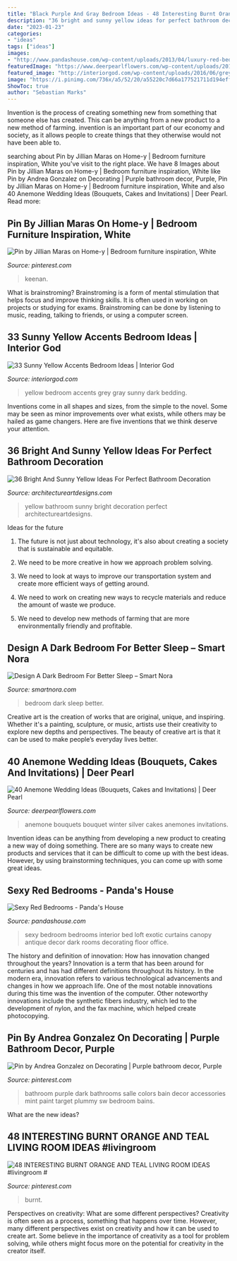 ```yaml
---
title: "Black Purple And Gray Bedroom Ideas - 48 Interesting Burnt Orange And Teal Living Room Ideas #livingroom #"
description: "36 bright and sunny yellow ideas for perfect bathroom decoration"
date: "2023-01-23"
categories:
- "ideas"
tags: ["ideas"]
images:
- "http://www.pandashouse.com/wp-content/uploads/2013/04/luxury-red-bedroom.jpg"
featuredImage: "https://www.deerpearlflowers.com/wp-content/uploads/2015/05/Winter-wedding-bouquet-Blue-Gray-and-Silver-Anemone-Bouquet.jpg"
featured_image: "http://interiorgod.com/wp-content/uploads/2016/06/grey-yellow-bedroom-ideas-dark-gray-wall-yellow-bedding.jpg"
image: "https://i.pinimg.com/736x/a5/52/20/a55220c7d66a177521711d194eff4c58.jpg"
ShowToc: true
author: "Sebastian Marks"
---
```



Invention is the process of creating something new from something that someone else has created. This can be anything from a new product to a new method of farming. invention is an important part of our economy and society, as it allows people to create things that they otherwise would not have been able to.

	

		
searching about Pin by Jillian Maras on Home-y | Bedroom furniture inspiration, White you've visit to the right place. We have 8 Images about Pin by Jillian Maras on Home-y | Bedroom furniture inspiration, White like Pin by Andrea Gonzalez on Decorating | Purple bathroom decor, Purple, Pin by Jillian Maras on Home-y | Bedroom furniture inspiration, White and also 40 Anemone Wedding Ideas (Bouquets, Cakes and Invitations) | Deer Pearl. Read more:
		
    
## Pin By Jillian Maras On Home-y | Bedroom Furniture Inspiration, White

<img loading=lazy src="https://i.pinimg.com/736x/40/34/95/403495bbf286b2c0fba9693ed8d848e7.jpg" onerror="this.onerror=null;this.src='https://tse3.mm.bing.net/th?id=OIP.yPxIMdQTJ0HwzeGN-qSpLAHaJ4&amp;pid=15.1';" alt="Pin by Jillian Maras on Home-y | Bedroom furniture inspiration, White">

_Source: pinterest.com_

>keenan. 

	

What is brainstroming?
Brainstroming is a form of mental stimulation that helps focus and improve thinking skills. It is often used in working on projects or studying for exams. Brainstroming can be done by listening to music, reading, talking to friends, or using a computer screen.

    
## 33 Sunny Yellow Accents Bedroom Ideas | Interior God

<img loading=lazy src="http://interiorgod.com/wp-content/uploads/2016/06/grey-yellow-bedroom-ideas-dark-gray-wall-yellow-bedding.jpg" onerror="this.onerror=null;this.src='https://tse4.mm.bing.net/th?id=OIP.2BUmk1ANy9zSXgoufmgzRwHaJ4&amp;pid=15.1';" alt="33 Sunny Yellow Accents Bedroom Ideas | Interior God">

_Source: interiorgod.com_

>yellow bedroom accents grey gray sunny dark bedding. 

	

Inventions come in all shapes and sizes, from the simple to the novel. Some may be seen as minor improvements over what exists, while others may be hailed as game changers. Here are five inventions that we think deserve your attention.

    
## 36 Bright And Sunny Yellow Ideas For Perfect Bathroom Decoration

<img loading=lazy src="https://www.architectureartdesigns.com/wp-content/uploads/2013/04/ArchitectureArtDesigns-2610.jpg" onerror="this.onerror=null;this.src='https://tse3.mm.bing.net/th?id=OIP.5oXerYqcAjYKobJjRCqwygHaLI&amp;pid=15.1';" alt="36 Bright And Sunny Yellow Ideas For Perfect Bathroom Decoration">

_Source: architectureartdesigns.com_

>yellow bathroom sunny bright decoration perfect architectureartdesigns. 

	

Ideas for the future
1. The future is not just about technology, it's also about creating a society that is sustainable and equitable.
2. We need to be more creative in how we approach problem solving.

3. We need to look at ways to improve our transportation system and create more efficient ways of getting around.

4. We need to work on creating new ways to recycle materials and reduce the amount of waste we produce.

5. We need to develop new methods of farming that are more environmentally friendly and profitable.

    
## Design A Dark Bedroom For Better Sleep – Smart Nora

<img loading=lazy src="https://cdn.shopify.com/s/files/1/1053/4408/files/Dark_Bedroom_Better_Sleep_0d815a55-57bb-49d5-bbc2-5524ee4d3e4c_large.jpg?v=1561649824" onerror="this.onerror=null;this.src='https://tse4.mm.bing.net/th?id=OIP.KahOvdThExNNvNMVTxJ2xwAAAA&amp;pid=15.1';" alt="Design A Dark Bedroom For Better Sleep – Smart Nora">

_Source: smartnora.com_

>bedroom dark sleep better. 

	

Creative art is the creation of works that are original, unique, and inspiring. Whether it's a painting, sculpture, or music, artists use their creativity to explore new depths and perspectives. The beauty of creative art is that it can be used to make people’s everyday lives better.

    
## 40 Anemone Wedding Ideas (Bouquets, Cakes And Invitations) | Deer Pearl

<img loading=lazy src="https://www.deerpearlflowers.com/wp-content/uploads/2015/05/Winter-wedding-bouquet-Blue-Gray-and-Silver-Anemone-Bouquet.jpg" onerror="this.onerror=null;this.src='https://tse4.mm.bing.net/th?id=OIP.BXGFSWkKRLyOW50z2rpxjgHaKv&amp;pid=15.1';" alt="40 Anemone Wedding Ideas (Bouquets, Cakes and Invitations) | Deer Pearl">

_Source: deerpearlflowers.com_

>anemone bouquets bouquet winter silver cakes anemones invitations. 

	

Invention ideas can be anything from developing a new product to creating a new way of doing something. There are so many ways to create new products and services that it can be difficult to come up with the best ideas. However, by using brainstorming techniques, you can come up with some great ideas.

    
## Sexy Red Bedrooms - Panda&#039;s House

<img loading=lazy src="http://www.pandashouse.com/wp-content/uploads/2013/04/luxury-red-bedroom.jpg" onerror="this.onerror=null;this.src='https://tse3.mm.bing.net/th?id=OIP.TjHnLSsfLChtZOlaBUxYbwHaJQ&amp;pid=15.1';" alt="Sexy Red Bedrooms - Panda&#039;s House">

_Source: pandashouse.com_

>sexy bedroom bedrooms interior bed loft exotic curtains canopy antique decor dark rooms decorating floor office. 

	

The history and definition of innovation: How has innovation changed throughout the years?
Innovation is a term that has been around for centuries and has had different definitions throughout its history. In the modern era, innovation refers to various technological advancements and changes in how we approach life. One of the most notable innovations during this time was the invention of the computer. Other noteworthy innovations include the synthetic fibers industry, which led to the development of nylon, and the fax machine, which helped create photocopying.

    
## Pin By Andrea Gonzalez On Decorating | Purple Bathroom Decor, Purple

<img loading=lazy src="https://i.pinimg.com/736x/d9/07/fc/d907fcf39530c3dd6df81c2e77cfc4a1--dark-purple-bathroom-purple-bathrooms.jpg" onerror="this.onerror=null;this.src='https://tse2.mm.bing.net/th?id=OIP.9iaDeckLftT42LtTFFu5fAHaJ3&amp;pid=15.1';" alt="Pin by Andrea Gonzalez on Decorating | Purple bathroom decor, Purple">

_Source: pinterest.com_

>bathroom purple dark bathrooms salle colors bain decor accessories mint paint target plummy sw bedroom bains. 

	

What are the new ideas?
 

    
## 48 INTERESTING BURNT ORANGE AND TEAL LIVING ROOM IDEAS #livingroom #

<img loading=lazy src="https://i.pinimg.com/736x/a5/52/20/a55220c7d66a177521711d194eff4c58.jpg" onerror="this.onerror=null;this.src='https://tse1.mm.bing.net/th?id=OIP.-PfNZdYr_8RyV67DtPomMgHaJ3&amp;pid=15.1';" alt="48 INTERESTING BURNT ORANGE AND TEAL LIVING ROOM IDEAS #livingroom #">

_Source: pinterest.com_

>burnt. 

	

Perspectives on creativity: What are some different perspectives?
Creativity is often seen as a process, something that happens over time. However, many different perspectives exist on creativity and how it can be used to create art. Some believe in the importance of creativity as a tool for problem solving, while others might focus more on the potential for creativity in the creator itself.

